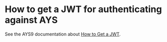 # How to get a JWT for authenticating against AYS

See the AYS9 documentation about [How to Get a JWT](https://github.com/Jumpscale/ays9/blob/master/docs/Howto/Get_JWT/README.md).